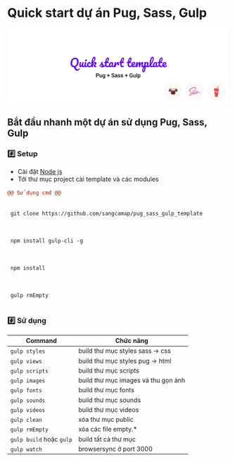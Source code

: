 # Quick start dự  án Pug, Sass, Gulp

<p align="center">
<img src="build/images/empty.png" width = "1000"/>
</p>

## Bắt đầu nhanh một dự án sử dụng Pug, Sass, Gulp

### :hash: Setup

- Cài đặt [Node js](https://nodejs.org/en/)
- Tới thư mục project cài template và các modules


 ```diff
 @@ Sử dụng cmd @@
```
 ```
 
  git clone https://github.com/sangcamap/pug_sass_gulp_template
  
 ```
 
 ```
 
  npm install gulp-cli -g
  
 ```
 
 ```
 
  npm install
  
 ```
 
 ```
 
  gulp rmEmpty
  
 ```

### :hash: Sử dụng

| Command                 | Chức năng          
| ----------------------- |-----------------------------------|
| `gulp styles`           | build thư mục styles sass -> css 
| `gulp views`            | build thư mục styles pug  -> html
| `gulp scripts`          | build thư mục scripts       
| `gulp images`           | build thư mục images và thu gọn ảnh
| `gulp fonts`            | build thư mục fonts
| `gulp sounds`           | build thư mục sounds
| `gulp videos`           | build thư mục videos
| `gulp clean`            | xóa thư mục public
| `gulp rmEmpty`          | xóa các file empty.* 
| `gulp build` hoặc `gulp`| build tất cả thư mục
| `gulp watch`            | browsersync ở port 3000

